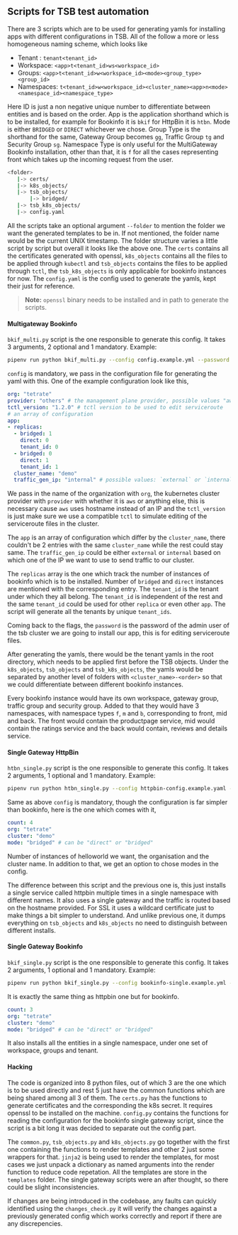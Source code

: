 ## Scripts for TSB test automation
There are 3 scripts which are to be used for generating yamls for installing apps with different configurations in TSB. All of the follow a more or less homogeneous naming scheme, which looks like
 
 - Tenant : `tenant<tenant_id>`
 - Workspace: `<app>t<tenant_id>ws<workspace_id>`
 - Groups: `<app>t<tenant_id>w<workspace_id><mode><group_type><group_id>`
 - Namespaces: `t<tenant_id>w<workspace_id><cluster_name><app>n<mode><namespace_id><namespace_type>`

 Here ID is just a non negative unique number to differentiate between entities and is based on the order. App is the application shorthand which is to be installed, for example for Bookinfo it is `bkif` for HttpBin it is `htbn`. Mode is either `BRIDGED` or `DIRECT` whichever we chose. Group Type is the shorthand for the same, Gateway Group becomes `gg`, Traffic Group `tg` and Security Group `sg`. Namespace Type is only useful for the MultiGateway Bookinfo installation, other than that, it is `f` for all the cases representing front which takes up the incoming request from the user.

 ```bash
 <folder>
    |-> certs/
    |-> k8s_objects/
    |-> tsb_objects/
        |-> bridged/
    |-> tsb_k8s_objects/
    |-> config.yaml
 ```

All the scripts take an optional argument `--folder` to mention the folder we want the generated templates to be in. If not mentioned, the folder name would be the current UNIX timestamp. The folder structure varies a little script by script but overall it looks like the above one. The `certs` contains all the certificates generated with openssl, `k8s_objects` contains all the files to be applied through `kubectl` and `tsb_objects` contains the files to be applied through `tctl`, the `tsb_k8s_objects` is only applicable for bookinfo instances for now. The `config.yaml` is the config used to generate the yamls, kept their just for reference.

> **Note:** `openssl` binary needs to be installed and in path to generate the scripts.

#### Multigateway Bookinfo
`bkif_multi.py` script is the one responsible to generate this config. It takes 3 arguments, 2 optional and 1 mandatory. Example:
```bash
pipenv run python bkif_multi.py --config config.example.yml --password E*oWGjD4Zf61IZ%i --folder apple
```
`config` is mandatory, we pass in the configuration file for generating the yaml with this. One of the example configuration look like this, 
```yaml
org: "tetrate"
provider: "others" # the management plane provider, possible values "aws", "others"
tctl_version: "1.2.0" # tctl version to be used to edit serviceroute
# an array of configuration
app:
- replicas:
  - bridged: 1
    direct: 0
    tenant_id: 0
  - bridged: 0
    direct: 1
    tenant_id: 1
  cluster_name: "demo"
  traffic_gen_ip: "internal" # possible values: `external` or `internal`
```
We pass in the name of the organization with `org`, the kubernetes cluster provider with `provider` with whether it is `aws` or anything else, this is necessary cause `aws` uses hostname instead of an IP and the `tctl_version` is just make sure we use a compatible `tctl` to simulate editing of the serviceroute files in the cluster. 

The `app` is an array of configuration which differ by the `cluster_name`, there couldn't be 2 entries with the same `cluster_name` while the rest could stay same. The `traffic_gen_ip` could be either `external` or `internal` based on which one of the IP we want to use to send traffic to our cluster.

The `replicas` array is the one which track the number of instances of bookinfo which is to be installed. Number of `bridged` and `direct` instances are mentioned with the corresponding entry. The `tenant_id` is the tenant under which they all belong. The `tenant_id` is independent of the rest and the same `tenant_id` could be used for other `replica` or even other `app`. The script will generate all the tenants by unique `tenant_ids`.

Coming back to the flags, the `password` is the password of the admin user of the tsb cluster we are going to install our app, this is for editing serviceroute files.

After generating the yamls, there would be the tenant yamls in the root directory, which needs to be applied first before the TSB objects. Under the `k8s_objects`, `tsb_objects` and `tsb_k8s_objects`, the yamls would be separated by another level of folders with `<cluster_name>-<order>` so that we could differentiate between different bookinfo instances.

Every bookinfo instance would have its own workspace, gateway group, traffic group and security group. Added to that they would have 3 namespaces, with namespace types `f`, `m` and `b`, corresponding to front, mid and back. The front would contain the productpage service, mid would contain the ratings service and the back would contain, reviews and details service.

#### Single Gateway HttpBin
`htbn_single.py` script is the one responsible to generate this config. It takes 2 arguments, 1 optional and 1 mandatory. Example:
```bash
pipenv run python htbn_single.py --config httpbin-config.example.yaml --folder orange
```
Same as above `config` is mandatory, though the configuration is far simpler than bookinfo, here is the one which comes with it,
```yaml
count: 4
org: "tetrate"
cluster: "demo"
mode: "bridged" # can be "direct" or "bridged"
```
Number of instances of helloworld we want, the organisation and the cluster name. In addition to that, we get an option to chose modes in the config.

The difference between this script and the previous one is, this just installs a single service called httpbin multiple times in a single namespace with different names. It also uses a single gateway and the traffic is routed based on the hostname provided. For SSL it uses a wildcard certificate just to make things a bit simpler to understand. And unlike previous one, it dumps everything on `tsb_objects` and `k8s_objects` no need to distinguish between different installs.

#### Single Gateway Bookinfo
`bkif_single.py` script is the one responsible to generate this config. It takes 2 arguments, 1 optional and 1 mandatory. Example:
```bash
pipenv run python bkif_single.py --config bookinfo-single.example.yml --folder mango
```
It is exactly the same thing as httpbin one but for bookinfo.
```yaml
count: 3
org: "tetrate"
cluster: "demo"
mode: "bridged" # can be "direct" or "bridged"
```

It also installs all the entities in a single namespace, under one set of workspace, groups and tenant. 


#### Hacking

The code is organized into 8 python files, out of which 3 are the one which is to be used directly and rest 5 just have the common functions which are being shared among all 3 of them. The `certs.py` has the functions to generate certificates and the corresponding the k8s secret. It requires openssl to be installed on the machine. `config.py` contains the functions for reading the configuration for the bookinfo single gateway script, since the script is a bit long it was decided to separate out the config part. 

The `common.py`, `tsb_objects.py` and `k8s_objects.py` go together with the first one containing the functions to render templates and other 2 just some wrappers for that. `jinja2` is being used to render the templates, for most cases we just unpack a dictionary as named arguments into the render function to reduce code repetation. All the templates are store in the `templates` folder. The single gateway scripts were an after thought, so there could be slight inconsistencies.

If changes are being introduced in the codebase, any faults can quickly identified using the `changes_check.py` it will verify the changes against a previously generated config which works correctly and report if there are any discrepencies.
